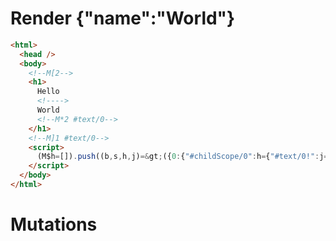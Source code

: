 # Render {"name":"World"}
```html
<html>
  <head />
  <body>
    <!--M[2-->
    <h1>
      Hello 
      <!---->
      World
      <!--M*2 #text/0-->
    </h1>
    <!--M]1 #text/0-->
    <script>
      (M$h=[]).push((b,s,h,j)=&gt;({0:{"#childScope/0":h={"#text/0!":j={}}},1:h,2:j}),[])
    </script>
  </body>
</html>
```

# Mutations
```

```